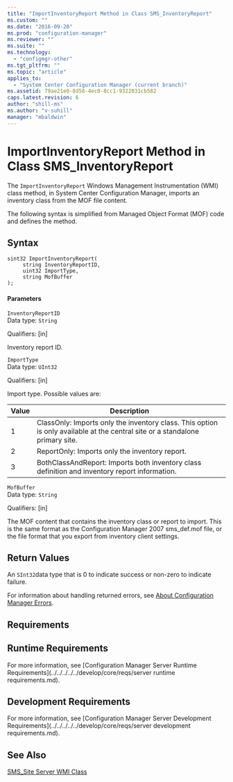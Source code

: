 ```yaml
---
title: "ImportInventoryReport Method in Class SMS_InventoryReport"
ms.custom: ""
ms.date: "2016-09-20"
ms.prod: "configuration-manager"
ms.reviewer: ""
ms.suite: ""
ms.technology: 
  - "configmgr-other"
ms.tgt_pltfrm: ""
ms.topic: "article"
applies_to: 
  - "System Center Configuration Manager (current branch)"
ms.assetid: 79ae21e0-8d58-4ec0-8cc1-9322031cb582
caps.latest.revision: 6
author: "shill-ms"
ms.author: "v-suhill"
manager: "mbaldwin"
---
```

# ImportInventoryReport Method in Class SMS_InventoryReport
The `ImportInventoryReport` Windows Management Instrumentation (WMI) class method, in System Center Configuration Manager, imports an inventory class from the MOF file content.  
  
 The following syntax is simplified from Managed Object Format (MOF) code and defines the method.  
  
## Syntax  
  
```  
sint32 ImportInventoryReport(     
     string InventoryReportID,  
     uint32 ImportType,  
     string MofBuffer  
);  
```  
  
#### Parameters  
 `InventoryReportID`  
 Data type: `String`  
  
 Qualifiers: [in]  
  
 Inventory report ID.  
  
 `ImportType`  
 Data type: `UInt32`  
  
 Qualifiers: [in]  
  
 Import type. Possible values are:  
  
|Value|Description|  
|-----------|-----------------|  
|1|ClassOnly: Imports only the inventory class. This option is only available at the central site or a standalone primary site.|  
|2|ReportOnly: Imports only the inventory report.|  
|3|BothClassAndReport: Imports both inventory class definition and inventory report information.|  
  
 `MofBuffer`  
 Data type: `String`  
  
 Qualifiers: [in]  
  
 The MOF content that contains the inventory class or report to import. This is the same format as the Configuration Manager 2007 sms_def.mof file, or the file format that you export from inventory client settings.  
  
## Return Values  
 An `SInt32`data type that is 0 to indicate success or non-zero to indicate failure.  
  
 For information about handling returned errors, see [About Configuration Manager Errors](../../../../../develop/core/understand/about-configuration-manager-errors.md).  
  
## Requirements  
  
## Runtime Requirements  
 For more information, see [Configuration Manager Server Runtime Requirements](../../../../../develop/core/reqs/server runtime requirements.md).  
  
## Development Requirements  
 For more information, see [Configuration Manager Server Development Requirements](../../../../../develop/core/reqs/server development requirements.md).  
  
## See Also  
 [SMS_Site Server WMI Class](../../../../../develop/reference/core/servers/configure/sms_site-server-wmi-class.md)